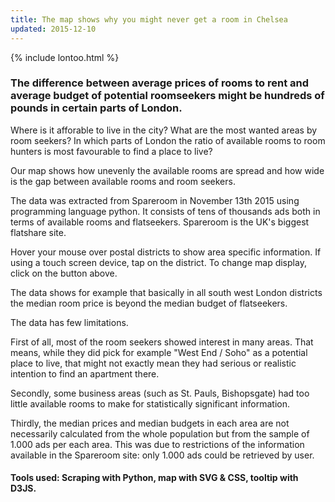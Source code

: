 ```yaml
---
title: The map shows why you might never get a room in Chelsea
updated: 2015-12-10
---
```

{% include lontoo.html %}

### The difference between average prices of rooms to rent and average budget of potential roomseekers might be hundreds of pounds in certain parts of London. 

Where is it afforable to live in the city? What are the most wanted areas by room seekers? In which parts of London the ratio of available rooms to room hunters is most favourable to find a place to live?

Our map shows how unevenly the available rooms are spread and how wide is the gap between available rooms and room seekers. 

The data was extracted from Spareroom in November 13th 2015 using programming language python. It consists of tens of thousands ads both in terms of available rooms and flatseekers. Spareroom is the UK's biggest flatshare site. 

Hover your mouse over postal districts to show area specific information. If using a touch screen device, tap on the district. To change map display, click on the button above. 

The data shows for example that basically in all south west London districts the median room price is beyond the median budget of flatseekers.

The data has few limitations. 

First of all, most of the room seekers showed interest in many areas. That means, while they did pick for example "West End / Soho" as a potential place to live, that might not exactly mean they had serious or realistic intention to find an apartment there. 

Secondly, some business areas (such as St. Pauls, Bishopsgate) had too little available rooms to make for statistically significant information.

Thirdly, the median prices and median budgets in each area are not necessarily calculated from the whole population but from the sample of 1.000 ads per each area. This was due to restrictions of the information available in the Spareroom site: only 1.000 ads could be retrieved by user.

#### Tools used: Scraping with Python, map with SVG & CSS, tooltip with D3JS.